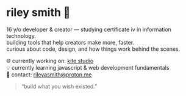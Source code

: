# riley smith 🧠  
16 y/o developer & creator — studying certificate iv in information technology.  
building tools that help creators make more, faster.  
curious about code, design, and how things work behind the scenes.  

🌐 currently working on: [kite studio](https://github.com/snoopyriley/kite)  
💡 currently learning javascript & web development fundamentals  
📧 contact: [rileyasmith@proton.me](mailto:rileyasmith@proton.me)  

> “build what you wish existed.”
